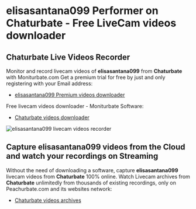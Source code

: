 # elisasantana099 Performer on Chaturbate - Free LiveCam videos downloader

## Chaturbate Live Videos Recorder

Monitor and record livecam videos of **elisasantana099** from **Chaturbate** with Moniturbate.com
Get a premium trial for free by just and only registering with your Email address:
* [elisasantana099 Premium videos downloader](https://moniturbate.com/request-demo-licence-key.html)

Free livecam videos downloader - Moniturbate Software:
* [Chaturbate videos downloader](https://moniturbate.com/moniturbate-download-software.html)

![elisasantana099 livecam videos recorder](https://peachurnet.com/templates/moniturbate-software.png)


## Capture elisasantana099 videos from the Cloud and watch your recordings on Streaming

Without the need of downloading a software, capture **elisasantana099** livecam videos from **Chaturbate** 100% online.
Watch Livecam archives from **Chaturbate** unlimitedly from thousands of existing recordings, only on Peachurbate.com and its websites network:
* [Chaturbate videos archives](https://peachurnet.com/)